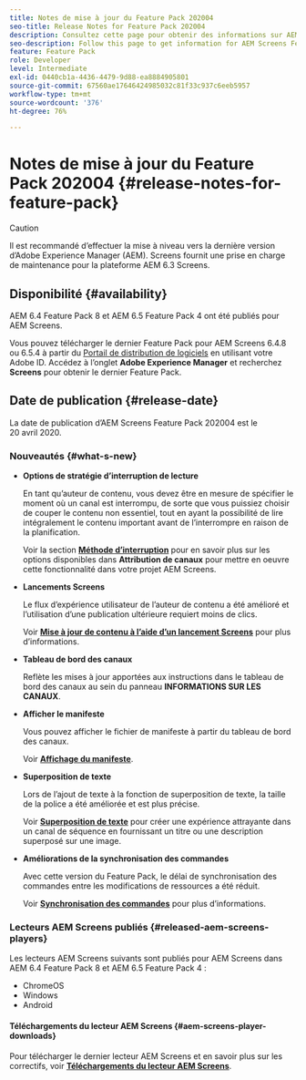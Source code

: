 ```yaml
---
title: Notes de mise à jour du Feature Pack 202004
seo-title: Release Notes for Feature Pack 202004
description: Consultez cette page pour obtenir des informations sur AEM Screens Feature Pack 202004, publié le 20 avril 2020.
seo-description: Follow this page to get information for AEM Screens Feature Pack 202004 released on April 20, 2020.
feature: Feature Pack
role: Developer
level: Intermediate
exl-id: 0440cb1a-4436-4479-9d88-ea8884905801
source-git-commit: 67560ae17646424985032c81f33c937c6eeb5957
workflow-type: tm+mt
source-wordcount: '376'
ht-degree: 76%

---
```


# Notes de mise à jour du Feature Pack 202004 {#release-notes-for-feature-pack}

>[!CAUTION]
>
>Il est recommandé d’effectuer la mise à niveau vers la dernière version d’Adobe Experience Manager (AEM). Screens fournit une prise en charge de maintenance pour la plateforme AEM 6.3 Screens.

## Disponibilité {#availability}

AEM 6.4 Feature Pack 8 et AEM 6.5 Feature Pack 4 ont été publiés pour AEM Screens.

Vous pouvez télécharger le dernier Feature Pack pour AEM Screens 6.4.8 ou 6.5.4 à partir du [Portail de distribution de logiciels](https://experience.adobe.com/#/downloads/content/software-distribution/en/aem.html) en utilisant votre Adobe ID. Accédez à l’onglet **Adobe Experience Manager** et recherchez **Screens** pour obtenir le dernier Feature Pack.

## Date de publication {#release-date}

La date de publication d’AEM Screens Feature Pack 202004 est le 20 avril 2020.

### Nouveautés {#what-s-new}

* **Options de stratégie d’interruption de lecture**

  En tant qu’auteur de contenu, vous devez être en mesure de spécifier le moment où un canal est interrompu, de sorte que vous puissiez choisir de couper le contenu non essentiel, tout en ayant la possibilité de lire intégralement le contenu important avant de l’interrompre en raison de la planification.

  Voir la section **[Méthode d’interruption](/help/user-guide/channel-assignment.md#interruption-method-channel)** pour en savoir plus sur les options disponibles dans **Attribution de canaux** pour mettre en oeuvre cette fonctionnalité dans votre projet AEM Screens.

* **Lancements Screens**

  Le flux d’expérience utilisateur de l’auteur de contenu a été amélioré et l’utilisation d’une publication ultérieure requiert moins de clics.

  Voir **[Mise à jour de contenu à l’aide d’un lancement Screens](launches.md)** pour plus d’informations.

* **Tableau de bord des canaux**

  Reflète les mises à jour apportées aux instructions dans le tableau de bord des canaux au sein du panneau **INFORMATIONS SUR LES CANAUX**.


* **Afficher le manifeste**

  Vous pouvez afficher le fichier de manifeste à partir du tableau de bord des canaux.

  Voir **[Affichage du manifeste](/help/user-guide/managing-channels.md#view-manifest)**.

* **Superposition de texte**

  Lors de l’ajout de texte à la fonction de superposition de texte, la taille de la police a été améliorée et est plus précise.

  Voir **[Superposition de texte](text-overlay.md)** pour créer une expérience attrayante dans un canal de séquence en fournissant un titre ou une description superposé sur une image.

* **Améliorations de la synchronisation des commandes**

  Avec cette version du Feature Pack, le délai de synchronisation des commandes entre les modifications de ressources a été réduit.

  Voir **[Synchronisation des commandes](using-command-sync.md)** pour plus d’informations.

### Lecteurs AEM Screens publiés {#released-aem-screens-players}

Les lecteurs AEM Screens suivants sont publiés pour AEM Screens dans AEM 6.4 Feature Pack 8 et AEM 6.5 Feature Pack 4 :

* ChromeOS
* Windows
* Android

#### Téléchargements du lecteur AEM Screens  {#aem-screens-player-downloads}

Pour télécharger le dernier lecteur AEM Screens et en savoir plus sur les correctifs, voir **[Téléchargements du lecteur AEM Screens](https://download.macromedia.com/screens/)**.
